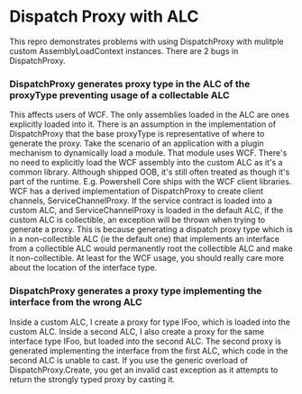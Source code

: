 # Dispatch Proxy with ALC

This repro demonstrates problems with using DispatchProxy with mulitple custom AssemblyLoadContext instances. There are 2 bugs in DispatchProxy.

### DispatchProxy generates proxy type in the ALC of the proxyType preventing usage of a collectable ALC
This affects users of WCF. The only assemblies loaded in the ALC are ones explicitly loaded into it. There is an assumption in the implementation of DispatchProxy that the base proxyType is representative of where to generate the proxy. Take the scenario of an application with a plugin mechanism to dynamically load a module. That module uses WCF. There's no need to explicitly load the WCF assembly into the custom ALC as it's a common library. Although shipped OOB, it's still often treated as though it's part of the runtime. E.g. Powershell Core ships with the WCF client libraries. WCF has a derived implementation of DispatchProxy to create client channels, ServiceChannelProxy. If the service contract is loaded into a custom ALC, and ServiceChannelProxy is loaded in the default ALC, if the custom ALC is collectible, an exception will be thrown when trying to generate a proxy. This is because generating a dispatch proxy type which is in a non-collectible ALC (ie the default one) that implements an interface from a collectible ALC would permanently root the collectible ALC and make it non-collectible. At least for the WCF usage, you should really care more about the location of the interface type.

### DispatchProxy generates a proxy type implementing the interface from the wrong ALC
Inside a custom ALC, I create a proxy for type IFoo, which is loaded into the custom ALC. Inside a second ALC, I also create a proxy for the same interface type IFoo, but loaded into the second ALC. The second proxy is generated implementing the interface from the first ALC, which code in the second ALC is unable to cast. If you use the generic overload of DispatchProxy.Create, you get an invalid cast exception as it attempts to return the strongly typed proxy by casting it.
